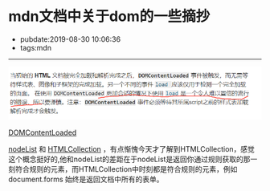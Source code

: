 # mdn文档中关于dom的一些摘抄

- pubdate:2019-08-30 10:06:36
- tags:mdn

---

![有些时候应该使用DOMContentLoaded而非load](./dom-content-loaded.png)

[DOMContentLoaded](https://developer.mozilla.org/zh-CN/docs/Web/Events/DOMContentLoaded#%E7%9B%B8%E5%85%B3%E4%BA%8B%E4%BB%B6)

[nodeList](https://developer.mozilla.org/zh-CN/docs/Web/API/NodeList) 和 [HTMLCollection](https://developer.mozilla.org/zh-CN/docs/Web/API/HTMLCollection) ，有点惭愧今天才了解到HTMLCollection，感觉这个概念挺好的,他和nodeList的差距在于nodeList是返回你通过规则获取的那一刻符合规则的元素，而HTMLCollection中时刻都是符合规则的元素，例如document.forms 始终是返回文档中所有的表单。

